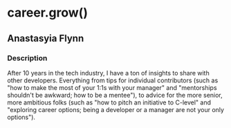 # career.grow()
## Anastasyia Flynn

### Description

After 10 years in the tech industry, I have a ton of insights to share with other developers. Everything from tips for individual contributors (such as "how to make the most of your 1:1s with your manager" and "mentorships shouldn't be awkward; how to be a mentee"), to advice for the more senior, more ambitious folks (such as "how to pitch an initiative to C-level" and "exploring career options; being a developer or a manager are not your only options").

